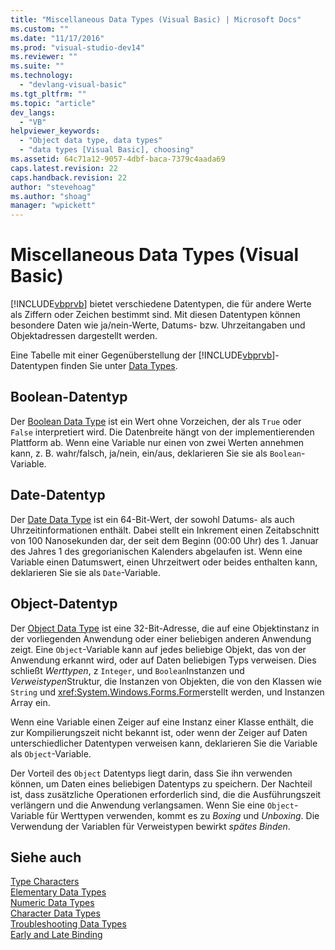 ```yaml
---
title: "Miscellaneous Data Types (Visual Basic) | Microsoft Docs"
ms.custom: ""
ms.date: "11/17/2016"
ms.prod: "visual-studio-dev14"
ms.reviewer: ""
ms.suite: ""
ms.technology: 
  - "devlang-visual-basic"
ms.tgt_pltfrm: ""
ms.topic: "article"
dev_langs: 
  - "VB"
helpviewer_keywords: 
  - "Object data type, data types"
  - "data types [Visual Basic], choosing"
ms.assetid: 64c71a12-9057-4dbf-baca-7379c4aada69
caps.latest.revision: 22
caps.handback.revision: 22
author: "stevehoag"
ms.author: "shoag"
manager: "wpickett"
---
```

# Miscellaneous Data Types (Visual Basic)
[!INCLUDE[vbprvb](../../../../csharp/programming-guide/concepts/linq/includes/vbprvb_md.md)] bietet verschiedene Datentypen, die für andere Werte als Ziffern oder Zeichen bestimmt sind.  Mit diesen Datentypen können besondere Daten wie ja\/nein\-Werte, Datums\- bzw. Uhrzeitangaben und Objektadressen dargestellt werden.  
  
 Eine Tabelle mit einer Gegenüberstellung der [!INCLUDE[vbprvb](../../../../csharp/programming-guide/concepts/linq/includes/vbprvb_md.md)]\-Datentypen finden Sie unter [Data Types](../../../../visual-basic/language-reference/data-types/data-type-summary.md).  
  
## Boolean\-Datentyp  
 Der [Boolean Data Type](../../../../visual-basic/language-reference/data-types/boolean-data-type.md) ist ein Wert ohne Vorzeichen, der als `True` oder `False` interpretiert wird.  Die Datenbreite hängt von der implementierenden Plattform ab.  Wenn eine Variable nur einen von zwei Werten annehmen kann, z. B. wahr\/falsch, ja\/nein, ein\/aus, deklarieren Sie sie als `Boolean`\-Variable.  
  
## Date\-Datentyp  
 Der [Date Data Type](../../../../visual-basic/language-reference/data-types/date-data-type.md) ist ein 64\-Bit\-Wert, der sowohl Datums\- als auch Uhrzeitinformationen enthält.  Dabei stellt ein Inkrement einen Zeitabschnitt von 100 Nanosekunden dar, der seit dem Beginn \(00:00 Uhr\) des 1. Januar des Jahres 1 des gregorianischen Kalenders abgelaufen ist.  Wenn eine Variable einen Datumswert, einen Uhrzeitwert oder beides enthalten kann, deklarieren Sie sie als `Date`\-Variable.  
  
## Object\-Datentyp  
 Der [Object Data Type](../../../../visual-basic/language-reference/data-types/object-data-type.md) ist eine 32\-Bit\-Adresse, die auf eine Objektinstanz in der vorliegenden Anwendung oder einer beliebigen anderen Anwendung zeigt.  Eine `Object`\-Variable kann auf jedes beliebige Objekt, das von der Anwendung erkannt wird, oder auf Daten beliebigen Typs verweisen.  Dies schließt *Werttypen*, z `Integer`, und `Boolean`Instanzen und *Verweistypen*Struktur, die Instanzen von Objekten, die von den Klassen wie `String` und <xref:System.Windows.Forms.Form>erstellt werden, und Instanzen Array ein.  
  
 Wenn eine Variable einen Zeiger auf eine Instanz einer Klasse enthält, die zur Kompilierungszeit nicht bekannt ist, oder wenn der Zeiger auf Daten unterschiedlicher Datentypen verweisen kann, deklarieren Sie die Variable als `Object`\-Variable.  
  
 Der Vorteil des `Object` Datentyps liegt darin, dass Sie ihn verwenden können, um Daten eines beliebigen Datentyps zu speichern.  Der Nachteil ist, dass zusätzliche Operationen erforderlich sind, die die Ausführungszeit verlängern und die Anwendung verlangsamen.  Wenn Sie eine `Object`\-Variable für Werttypen verwenden, kommt es zu *Boxing* und *Unboxing*.  Die Verwendung der Variablen für Verweistypen bewirkt *spätes Binden*.  
  
## Siehe auch  
 [Type Characters](../../../../visual-basic/programming-guide/language-features/data-types/type-characters.md)   
 [Elementary Data Types](../../../../visual-basic/programming-guide/language-features/data-types/elementary-data-types.md)   
 [Numeric Data Types](../../../../visual-basic/programming-guide/language-features/data-types/numeric-data-types.md)   
 [Character Data Types](../../../../visual-basic/programming-guide/language-features/data-types/character-data-types.md)   
 [Troubleshooting Data Types](../../../../visual-basic/programming-guide/language-features/data-types/troubleshooting-data-types.md)   
 [Early and Late Binding](../../../../visual-basic/programming-guide/language-features/early-late-binding/early-and-late-binding.md)